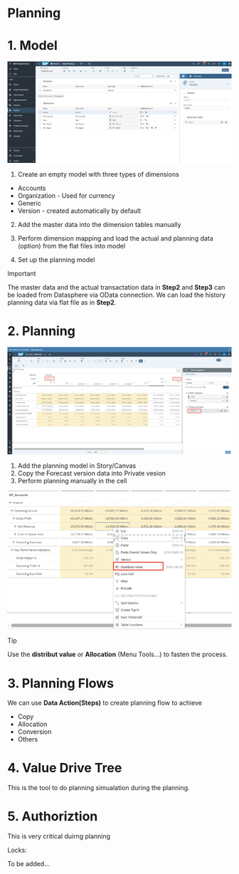 # Planning

# 1. Model

![alt text](/SAC/Planning/images/PM1.png)

1. Create an empty model with three types of dimensions

- Accounts
- Organization - Used for currency
- Generic
- Version - created automatically by default

2. Add the master data into the dimension tables manually

3. Perform dimension mapping and load the actual and planning data (option) from the flat files into model
   
4. Set up the planning model 

> [!Important]
> The master data and the actual transactation data in **Step2** and **Step3** can be loaded from Datasphere via OData connection. We can load the history planning data via flat file as in **Step2**.


# 2. Planning 
![alt text](/SAC/Planning/images/DP1.png)

1. Add the planning model in Story/Canvas
2. Copy the Forecast version data into Private vesion
3. Perform planning manually in the cell

![alt text](/SAC/Planning/images/DP2.png)

> [!Tip]
> Use the **distribut value** or **Allocation** (Menu Tools...) to fasten the process.

# 3. Planning Flows
We can use **Data Action(Steps)** to create planning flow to achieve

- Copy
- Allocation
- Conversion
- Others

# 4. Value Drive Tree

This is the tool to do planning simualation during the planning.

# 5. Authoriztion

This is very critical duirng planning

Locks:

To be added...
